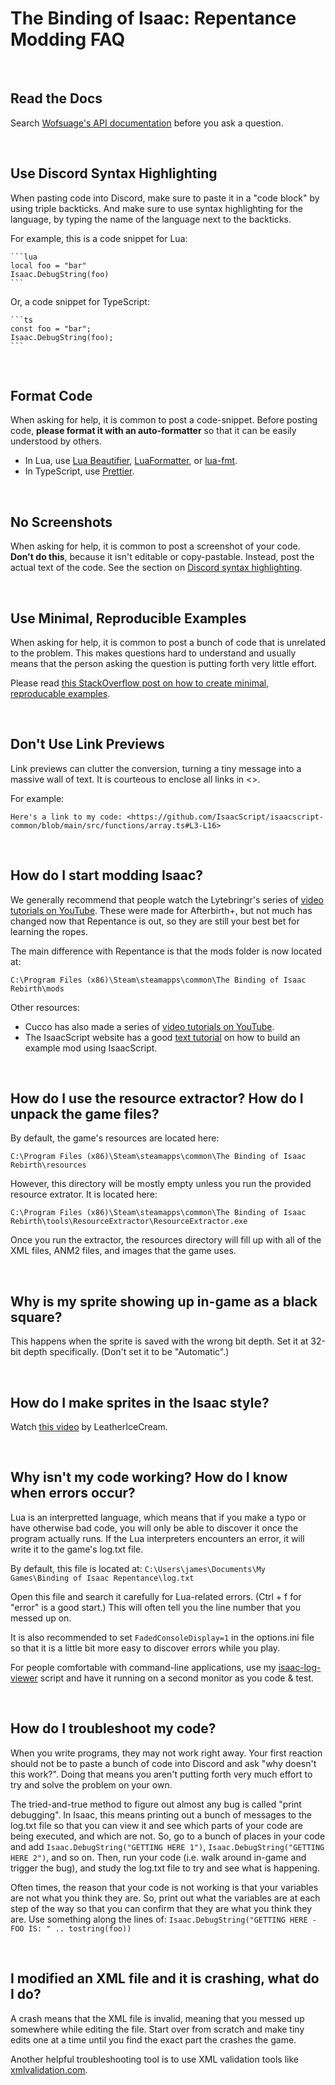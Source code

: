 # The Binding of Isaac: Repentance Modding FAQ

<br />

## Read the Docs

Search [Wofsuage's API documentation](https://wofsauge.github.io/IsaacDocs/rep/) before you ask a question.

<br />

## Use Discord Syntax Highlighting

When pasting code into Discord, make sure to paste it in a "code block" by using triple backticks. And make sure to use syntax highlighting for the language, by typing the name of the language next to the backticks.

For example, this is a code snippet for Lua:

````
```lua
local foo = "bar"
Isaac.DebugString(foo)
```
````

Or, a code snippet for TypeScript:

````
```ts
const foo = "bar";
Isaac.DebugString(foo);
```
````

<br />

## Format Code

When asking for help, it is common to post a code-snippet. Before posting code, **please format it with an auto-formatter** so that it can be easily understood by others.

- In Lua, use [Lua Beautifier](https://goonlinetools.com/lua-beautifier/), [LuaFormatter](https://github.com/Koihik/LuaFormatter), or [lua-fmt](https://github.com/trixnz/lua-fmt).
- In TypeScript, use [Prettier](https://prettier.io/).

<br />

## No Screenshots

When asking for help, it is common to post a screenshot of your code. **Don't do this**, because it isn't editable or copy-pastable. Instead, post the actual text of the code. See the section on [Discord syntax highlighting](#use-discord-syntax-highlighting).

<br />

## Use Minimal, Reproducible Examples

When asking for help, it is common to post a bunch of code that is unrelated to the problem. This makes questions hard to understand and usually means that the person asking the question is putting forth very little effort.

Please read [this StackOverflow post on how to create minimal, reproducable examples](https://stackoverflow.com/help/minimal-reproducible-example).

<br />

## Don't Use Link Previews

Link previews can clutter the conversion, turning a tiny message into a massive wall of text. It is courteous to enclose all links in <>.

For example:

```
Here's a link to my code: <https://github.com/IsaacScript/isaacscript-common/blob/main/src/functions/array.ts#L3-L16>
```

<br />

## How do I start modding Isaac?

We generally recommend that people watch the Lytebringr's series of [video tutorials on YouTube](https://www.youtube.com/playlist?list=PLMZJyHSWa_My5DDoTQcKCgs475xIpQHSF). These were made for Afterbirth+, but not much has changed now that Repentance is out, so they are still your best bet for learning the ropes.

The main difference with Repentance is that the mods folder is now located at:

```
C:\Program Files (x86)\Steam\steamapps\common\The Binding of Isaac Rebirth\mods
```

Other resources:

- Cucco has also made a series of [video tutorials on YouTube](https://www.youtube.com/playlist?list=PLUYzSIp7NO8cEer2FmtxSXlXoMFirvYDN).
- The IsaacScript website has a good [text tutorial](https://isaacscript.github.io/docs/example-mod) on how to build an example mod using IsaacScript.

<br />

## How do I use the resource extractor? How do I unpack the game files?

By default, the game's resources are located here:

```
C:\Program Files (x86)\Steam\steamapps\common\The Binding of Isaac Rebirth\resources
```

However, this directory will be mostly empty unless you run the provided resource extrator. It is located here:

```
C:\Program Files (x86)\Steam\steamapps\common\The Binding of Isaac Rebirth\tools\ResourceExtractor\ResourceExtractor.exe
```

Once you run the extractor, the resources directory will fill up with all of the XML files, ANM2 files, and images that the game uses.

<br />

## Why is my sprite showing up in-game as a black square?

This happens when the sprite is saved with the wrong bit depth. Set it at 32-bit depth specifically. (Don't set it to be "Automatic".)

<br />

## How do I make sprites in the Isaac style?

Watch [this video](https://www.youtube.com/watch?v=cJ68vYqzSm0) by LeatherIceCream.

<br />

## Why isn't my code working? How do I know when errors occur?

Lua is an interpretted language, which means that if you make a typo or have otherwise bad code, you will only be able to discover it once the program actually runs. If the Lua interpreters encounters an error, it will write it to the game's log.txt file.

By default, this file is located at: `C:\Users\james\Documents\My Games\Binding of Isaac Repentance\log.txt`

Open this file and search it carefully for Lua-related errors. (Ctrl + f for "error" is a good start.) This will often tell you the line number that you messed up on.

It is also recommended to set `FadedConsoleDisplay=1` in the options.ini file so that it is a little bit more easy to discover errors while you play.

For people comfortable with command-line applications, use my [isaac-log-viewer](https://github.com/Zamiell/isaac-log-viewer) script and have it running on a second monitor as you code & test.

<br />

## How do I troubleshoot my code?

When you write programs, they may not work right away. Your first reaction should not be to paste a bunch of code into Discord and ask "why doesn't this work?". Doing that means you aren't putting forth very much effort to try and solve the problem on your own.

The tried-and-true method to figure out almost any bug is called "print debugging". In Isaac, this means printing out a bunch of messages to the log.txt file so that you can view it and see which parts of your code are being executed, and which are not. So, go to a bunch of places in your code and add `Isaac.DebugString("GETTING HERE 1")`, `Isaac.DebugString("GETTING HERE 2")`, and so on. Then, run your code (i.e. walk around in-game and trigger the bug), and study the log.txt file to try and see what is happening.

Often times, the reason that your code is not working is that your variables are not what you think they are. So, print out what the variables are at each step of the way so that you can confirm that they are what you think they are. Use something along the lines of: `Isaac.DebugString("GETTING HERE - FOO IS: " .. tostring(foo))`

<br />

## I modified an XML file and it is crashing, what do I do?

A crash means that the XML file is invalid, meaning that you messed up somewhere while editing the file. Start over from scratch and make tiny edits one at a time until you find the exact part the crashes the game.

Another helpful troubleshooting tool is to use XML validation tools like [xmlvalidation.com](https://www.xmlvalidation.com/).

<br />
